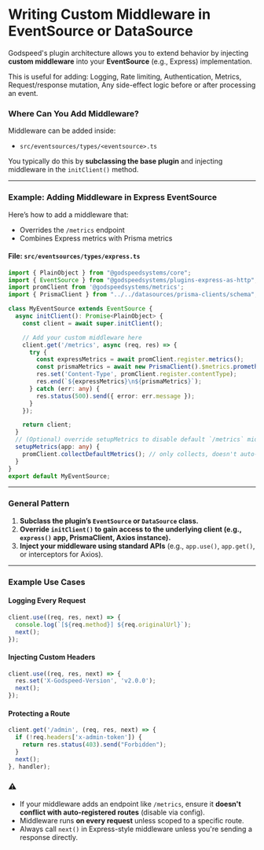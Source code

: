 # Writing Custom Middleware in EventSource or DataSource

Godspeed's plugin architecture allows you to extend behavior by injecting **custom middleware** into your **EventSource** (e.g., Express) implementation.

This is useful for adding:  Logging, Rate limiting, Authentication, Metrics, Request/response mutation, Any side-effect logic before or after processing an event.


### Where Can You Add Middleware?

Middleware can be added inside:

* `src/eventsources/types/<eventsource>.ts`

You typically do this by **subclassing the base plugin** and injecting middleware in the `initClient()` method.

---

### Example: Adding Middleware in Express EventSource

Here’s how to add a middleware that:

* Overrides the `/metrics` endpoint
* Combines Express metrics with Prisma metrics

#### File: `src/eventsources/types/express.ts`

```ts
import { PlainObject } from "@godspeedsystems/core";
import { EventSource } from "@godspeedsystems/plugins-express-as-http";
import promClient from '@godspeedsystems/metrics';
import { PrismaClient } from "../../datasources/prisma-clients/schema";

class MyEventSource extends EventSource {
  async initClient(): Promise<PlainObject> {
    const client = await super.initClient();

    // Add your custom middleware here
    client.get('/metrics', async (req, res) => {
      try {
        const expressMetrics = await promClient.register.metrics();
        const prismaMetrics = await new PrismaClient().$metrics.prometheus();
        res.set('Content-Type', promClient.register.contentType);
        res.end(`${expressMetrics}\n${prismaMetrics}`);
      } catch (err: any) {
        res.status(500).send({ error: err.message });
      }
    });

    return client;
  }
  // (Optional) override setupMetrics to disable default `/metrics` middleware
  setupMetrics(app: any) {
    promClient.collectDefaultMetrics(); // only collects, doesn't auto-bind endpoint
  }
}
export default MyEventSource;
```

---

### General Pattern

1. **Subclass the plugin’s `EventSource` or `DataSource` class.**
2. **Override `initClient()` to gain access to the underlying client (e.g., `express()` app, PrismaClient, Axios instance).**
3. **Inject your middleware using standard APIs** (e.g., `app.use()`, `app.get()`, or interceptors for Axios).

---

### Example Use Cases

#### Logging Every Request

```ts
client.use((req, res, next) => {
  console.log(`[${req.method}] ${req.originalUrl}`);
  next();
});
```

#### Injecting Custom Headers

```ts
client.use((req, res, next) => {
  res.set('X-Godspeed-Version', 'v2.0.0');
  next();
});
```

#### Protecting a Route

```ts
client.get('/admin', (req, res, next) => {
  if (!req.headers['x-admin-token']) {
    return res.status(403).send("Forbidden");
  }
  next();
}, handler);
```

### ⚠️

* If your middleware adds an endpoint like `/metrics`, ensure it **doesn't conflict with auto-registered routes** (disable via config).
* Middleware runs **on every request** unless scoped to a specific route.
* Always call `next()` in Express-style middleware unless you're sending a response directly.

